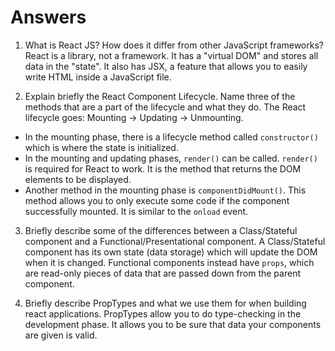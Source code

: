 # Answers

1. What is React JS? How does it differ from other JavaScript frameworks?
React is a library, not a framework. It has a "virtual DOM" and stores all data in the "state". It also has JSX, a feature that allows you to easily write HTML inside a JavaScript file.

2. Explain briefly the React Component Lifecycle. Name three of the methods that are a part of the lifecycle and what they do.
The React lifecycle goes: Mounting -> Updating -> Unmounting. 
* In the mounting phase, there is a lifecycle method called `constructor()` which is where the state is initialized. 
* In the mounting and updating phases, `render()` can be called. `render()` is required for React to work. It is the method that returns the DOM elements to be displayed.
* Another method in the mounting phase is `componentDidMount()`. This method allows you to only execute some code if the component successfully mounted. It is similar to the `onload` event.

3. Briefly describe some of the differences between a Class/Stateful component and a Functional/Presentational component.
A Class/Stateful component has its own state (data storage) which will update the DOM when it is changed. Functional components instead have `props`, which are read-only pieces of data that are passed down from the parent component.

4. Briefly describe PropTypes and what we use them for when building react applications.
PropTypes allow you to do type-checking in the development phase. It allows you to be sure that data your components are given is valid.